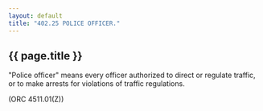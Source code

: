 ```yaml
---
layout: default 
title: "402.25 POLICE OFFICER."
---
```


{{ page.title }}
----------------

"Police officer" means every officer authorized to direct or regulate
traffic, or to make arrests for violations of traffic regulations.

(ORC 4511.01(Z))
